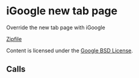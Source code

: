 
iGoogle new tab page
=======

Override the new tab page with iGoogle

[Zipfile](http://developer.chrome.com/extensions/examples/api/override/override_igoogle.zip)

Content is licensed under the [Google BSD License](http://code.google.com/google_bsd_license.html).

Calls
-----

